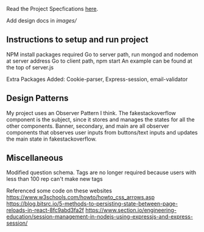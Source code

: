 Read the Project Specfications [here](https://docs.google.com/document/d/1zZjNk9cbNLz0mp_-YtyZxhMzUph97fVgCkSE4u2k5EA/edit?usp=sharing).

Add design docs in *images/*

## Instructions to setup and run project
NPM install packages required
Go to server path, run mongod and nodemon at server address
Go to client path, npm start
An example can be found at the top of server.js

Extra Packages Added: Cookie-parser, Express-session, email-validator

## Design Patterns
My project uses an Observer Pattern I think. The fakestackoverflow component is the subject, since it stores and manages the states for all the other components.
Banner, secondary, and main are all observer components that observes user inputs from buttons/text inputs and updates the main state in fakestackoverflow.

## Miscellaneous
Modified question schema. Tags are no longer required because users with less than 100 rep can't make new tags

Referenced some code on these websites
https://www.w3schools.com/howto/howto_css_arrows.asp
https://blog.bitsrc.io/5-methods-to-persisting-state-between-page-reloads-in-react-8fc9abd3fa2f
https://www.section.io/engineering-education/session-management-in-nodejs-using-expressjs-and-express-session/
